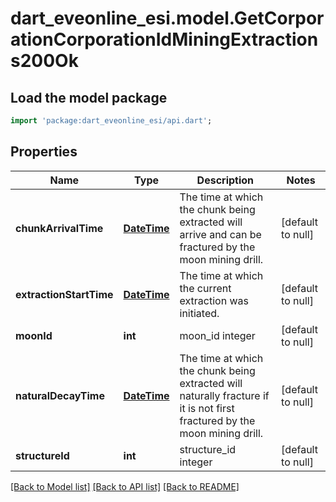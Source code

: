 # dart_eveonline_esi.model.GetCorporationCorporationIdMiningExtractions200Ok

## Load the model package
```dart
import 'package:dart_eveonline_esi/api.dart';
```

## Properties
Name | Type | Description | Notes
------------ | ------------- | ------------- | -------------
**chunkArrivalTime** | [**DateTime**](DateTime.md) | The time at which the chunk being extracted will arrive and can be fractured by the moon mining drill.  | [default to null]
**extractionStartTime** | [**DateTime**](DateTime.md) | The time at which the current extraction was initiated.  | [default to null]
**moonId** | **int** | moon_id integer | [default to null]
**naturalDecayTime** | [**DateTime**](DateTime.md) | The time at which the chunk being extracted will naturally fracture if it is not first fractured by the moon mining drill.  | [default to null]
**structureId** | **int** | structure_id integer | [default to null]

[[Back to Model list]](../README.md#documentation-for-models) [[Back to API list]](../README.md#documentation-for-api-endpoints) [[Back to README]](../README.md)


